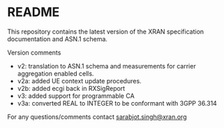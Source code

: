 # README #

This repository contains the latest version of the XRAN specification documentation and ASN.1 schema.

Version comments

* v2: translation to ASN.1 schema and measurements for carrier aggregation enabled cells.
* v2a: added UE context update procedures.
* v2b: added ecgi back in RXSigReport
* v3: added support for programmable CA
* v3a: converted REAL to INTEGER to be conformant with 3GPP 36.314



For any questions/comments contact sarabjot.singh@xran.org